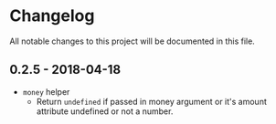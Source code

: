 # Changelog

All notable changes to this project will be documented in this file.

## 0.2.5 - 2018-04-18

-   `money` helper
    -   Return `undefined` if passed in money argument or it's amount attribute undefined or not a number.
